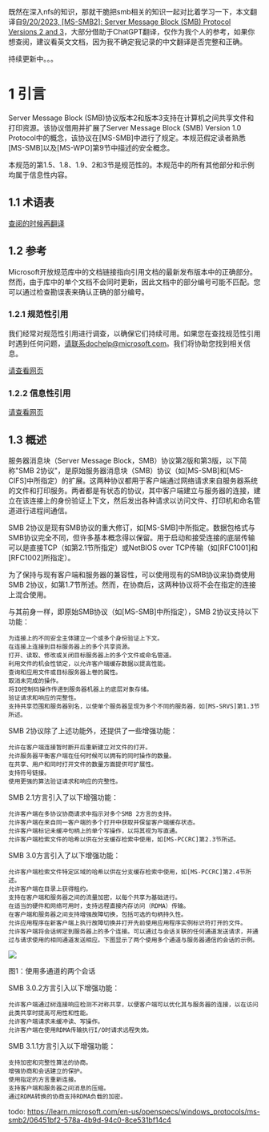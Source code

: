 既然在深入nfs的知识，那就干脆把smb相关的知识一起对比着学习一下，本文翻译自[9/20/2023, [MS-SMB2]: Server Message Block (SMB) Protocol Versions 2 and 3](https://learn.microsoft.com/en-us/openspecs/windows_protocols/ms-smb2)，大部分借助于ChatGPT翻译，仅作为我个人的参考，如果你想查阅，建议看英文文档，因为我不确定我记录的中文翻译是否完整和正确。

持续更新中。。。

# 1 引言

Server Message Block (SMB)协议版本2和版本3支持在计算机之间共享文件和打印资源。该协议借用并扩展了Server Message Block (SMB) Version 1.0 Protocol中的概念，该协议在[MS-SMB]中进行了规定。本规范假定读者熟悉[MS-SMB]以及[MS-WPO]第9节中描述的安全概念。

本规范的第1.5、1.8、1.9、2和3节是规范性的。本规范中的所有其他部分和示例均属于信息性内容。

## 1.1 术语表

[查阅的时候再翻译](https://learn.microsoft.com/en-us/openspecs/windows_protocols/ms-smb2/b1b7cc8a-4d24-4701-bc3f-220b543ceef8)

## 1.2 参考

Microsoft开放规范库中的文档链接指向引用文档的最新发布版本中的正确部分。然而，由于库中的单个文档不会同时更新，因此文档中的部分编号可能不匹配。您可以通过检查勘误表来确认正确的部分编号。

### 1.2.1 规范性引用

我们经常对规范性引用进行调查，以确保它们持续可用。如果您在查找规范性引用时遇到任何问题，请联系dochelp@microsoft.com。我们将协助您找到相关信息。

[请查看网页](https://learn.microsoft.com/en-us/openspecs/windows_protocols/ms-smb2/8bba286b-b50f-4766-aaca-c47d4c01a231)

### 1.2.2 信息性引用

[请查看网页](https://learn.microsoft.com/en-us/openspecs/windows_protocols/ms-smb2/161ebf6c-6ac1-482b-9717-c62012ecd496)

## 1.3 概述

服务器消息块（Server Message Block，SMB）协议第2版和第3版，以下简称"SMB 2协议"，是原始服务器消息块（SMB）协议（如[MS-SMB]和[MS-CIFS]中所指定）的扩展。这两种协议都用于客户端通过网络请求来自服务器系统的文件和打印服务。两者都是有状态的协议，其中客户端建立与服务器的连接，建立在该连接上的身份验证上下文，然后发出各种请求以访问文件、打印机和命名管道进行进程间通信。

SMB 2协议是现有SMB协议的重大修订，如[MS-SMB]中所指定。数据包格式与SMB协议完全不同，但许多基本概念得以保留。用于启动和接受连接的底层传输可以是直接TCP（如第2.1节所指定）或NetBIOS over TCP传输（如[RFC1001]和[RFC1002]所指定）。

为了保持与现有客户端和服务器的兼容性，可以使用现有的SMB协议来协商使用SMB 2协议，如第1.7节所述。然而，在协商后，这两种协议将不会在指定的连接上混合使用。

与其前身一样，即原始SMB协议（如[MS-SMB]中所指定），SMB 2协议支持以下功能：
```
为连接上的不同安全主体建立一个或多个身份验证上下文。
在连接上连接到目标服务器上的多个共享资源。
打开、读取、修改或关闭目标服务器上的多个文件或命名管道。
利用文件的机会性锁定，以允许客户端缓存数据以提高性能。
查询和应用文件或目标服务器上卷的属性。
取消未完成的操作。
将IO控制码操作传递到服务器机器上的底层对象存储。
验证请求和响应的完整性。
支持共享范围和服务器别名，以使单个服务器呈现为多个不同的服务器，如[MS-SRVS]第1.3节所述。
```

SMB 2协议除了上述功能外，还提供了一些增强功能：
```
允许在客户端连接暂时断开后重新建立对文件的打开。
允许服务器平衡客户端在任何时候可以拥有的同时操作的数量。
在共享、用户和同时打开文件的数量方面提供可扩展性。
支持符号链接。
使用更强的算法验证请求和响应的完整性。
```

SMB 2.1方言引入了以下增强功能：
```
允许客户端在多协议协商请求中指示对多个SMB 2方言的支持。
允许客户端在来自同一客户端的多个打开中获取并保留客户端缓存状态。
允许客户端标记未缓冲句柄上的单个写操作，以将其视为写直通。
允许客户端检索文件的哈希以供在分支缓存检索中使用，如[MS-PCCRC]第2.3节所述。
```

SMB 3.0方言引入了以下增强功能：
```
允许客户端检索文件特定区域的哈希以供在分支缓存检索中使用，如[MS-PCCRC]第2.4节所述。
允许客户端在目录上获得租约。
支持在客户端和服务器之间的流量加密，以每个共享为基础进行。
在适当的硬件和网络可用时，支持远程直接内存访问（RDMA）传输。
在客户端和服务器之间支持增强故障切换，包括可选的句柄持久性。
允许应用程序在新客户端上执行故障切换并打开先前使用应用程序实例标识符打开的文件。
允许客户端将会话绑定到服务器上的多个连接。可以通过与会话关联的任何通道发送请求，并通过与请求使用的相同通道发送相应。下图显示了两个使用多个通道与服务器通信的会话的示例。
```

![](https://learn.microsoft.com/en-us/openspecs/windows_protocols/ms-smb2/ms-smb2_files/image001.png)

图1：使用多通道的两个会话

SMB 3.0.2方言引入以下增强功能：
```
允许客户端通过树连接响应检测不对称共享，以便客户端可以优化其与服务器的连接，以在访问此类共享时提高可用性和性能。
允许客户端请求未缓冲读、写操作。
允许客户端在使用RDMA传输执行I/O时请求远程失效。
```

SMB 3.1.1方言引入以下增强功能：
```
支持加密和完整性算法的协商。
增强协商和会话建立的保护。
使用指定的方言重新连接。
支持客户端和服务器之间消息的压缩。
通过RDMA转换的协商支持RDMA负载的加密。
```

todo: https://learn.microsoft.com/en-us/openspecs/windows_protocols/ms-smb2/06451bf2-578a-4b9d-94c0-8ce531bf14c4